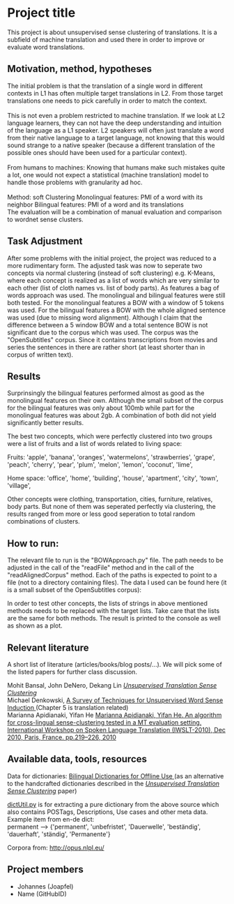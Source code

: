 # Project title

This project is about unsupervised sense clustering of translations. It is a subfield of machine translation and 
used there in order to improve or evaluate word translations.

## Motivation, method, hypotheses

The initial problem is that the translation of a single word in different contexts in L1 has often multiple target translations in L2. From those target translations one needs to pick carefully in order to match the context.
</br></br>
This is not even a problem restricted to machine translation. If we look at L2 language learners, they can not have the deep understanding and intuition of the language as a L1 speaker. L2 speakers will often just translate a word from their native language to a target language, not knowing that this would sound strange to a native speaker (because a different translation of the possible ones should have been used for a particular context).
</br></br>
From humans to machines: Knowing that humans make such mistakes quite a lot, one would not expect a statistical (machine translation) model to handle those problems with granularity ad hoc.
</br></br>
Method: soft Clustering
Monolingual features: PMI of a word with its neighbor
Bilingual features: PMI of a word and its translations
</br>
The evaluation will be a combination of manual evaluation and comparison to wordnet sense clusters.

## Task Adjustment

After some problems with the initial project, the project was reduced to a more rudimentary form.
The adjusted task was now to seperate two concepts via normal clustering (instead of soft clustering) e.g. K-Means, where each concept is realized as a list 
of words which are very similar to each other (list of cloth names vs. list of body parts).
As features a bag of words approach was used.
The monolingual and bilingual features were still both tested.
For the monolingual features a BOW with a window of 5 tokens was used.
For the bilingual features a BOW with the whole aligned sentence was used (due to missing word alignment).
Although I claim that the difference between a 5 window BOW and a total sentence BOW is not significant due to the corpus which was used. The corpus was the "OpenSubtitles" corpus. Since it contains transcriptions from movies and series the sentences in there are rather short (at least shorter than in corpus of written text).

## Results

Surprinsingly the bilingual features performed almost as good as the monolingual features on their own.
Although the small subset of the corpus for the bilingual features was only about 100mb while part for the monolingual features was about 2gb.
A combination of both did not yield significantly better results.

The best two concepts, which were perfectly clustered into two groups were a list of fruits and a list of words related to living space:

Fruits:
'apple', 'banana', 'oranges', 'watermelons', 'strawberries', 'grape', 'peach', 'cherry', 'pear', 'plum', 'melon', 'lemon', 'coconut', 'lime',

Home space:
'office', 'home', 'building', 'house', 'apartment', 'city', 'town', 'village',

Other concepts were clothing, transportation, cities, furniture, relatives, body parts. 
But none of them was seperated perfectly via clustering, the results ranged from 
more or less good seperation to total random combinations of clusters.


## How to run:
The relevant file to run is the "BOWApproach.py" file. 
The path needs to be adjusted in the call of the "readFile" method and in the call of the "readAlignedCorpus" method.
Each of the paths is expected to point to a file (not to a directory containing files).
The data I used can be found here (it is a small subset of the OpenSubtitles corpus):


In order to test other concepts, the lists of strings in above mentioned methods needs to be replaced with the target lists.
Take care that the lists are the same for both methods.
The result is printed to the console as well as shown as a plot.


## Relevant literature 

A short list of literature (articles/books/blog posts/...). We will
pick some of the listed papers for further class discussion.

Mohit Bansal, John DeNero, Dekang Lin [_Unsupervised Translation Sense Clustering_](https://www.cs.unc.edu/~mbansal/papers/naacl12_translationSenseClustering.pdf)
</br>
Michael Denkowski, [ A Survey of Techniques for Unsupervised Word
Sense Induction ](https://www.cs.cmu.edu/~mdenkows/pdf/wsi2009.pdf) (Chapter 5 is translation related)
</br>
Marianna Apidianaki, Yifan He [ Marianna Apidianaki, Yifan He. An algorithm for cross-lingual sense-clustering tested in a MT evaluation
setting. International Workshop on Spoken Language Translation (IWSLT-2010), Dec 2010,
Paris, France. pp.219–226, 2010 ](https://hal.inria.fr/hal-00544745/document)



## Available data, tools, resources
Data for dictionaries: [ Bilingual Dictionaries for Offline Use ](https://en.wiktionary.org/wiki/User%3aMatthias_Buchmeier)
(as an alternative to the handcrafted dictionaries described in the 
[_Unsupervised Translation Sense Clustering_](https://www.cs.unc.edu/~mbansal/papers/naacl12_translationSenseClustering.pdf) paper)

[dictUtil.py](https://github.com/SfS-unsupervisedCL/project-translation_meaning_clustering/blob/master/dictUtil.py) is for extracting a pure dictionary from the above source which also contains POSTags, Descriptions, Use cases and other meta data.
<br>
Example item from en-de dict:
<br>
permanent --> {'permanent', 'unbefristet', 'Dauerwelle', 'beständig', 'dauerhaft', 'ständig', 'Permanente'}

Corpora from:
http://opus.nlpl.eu/



## Project members

- Johannes (Joapfel)
- Name (GitHubID) 
